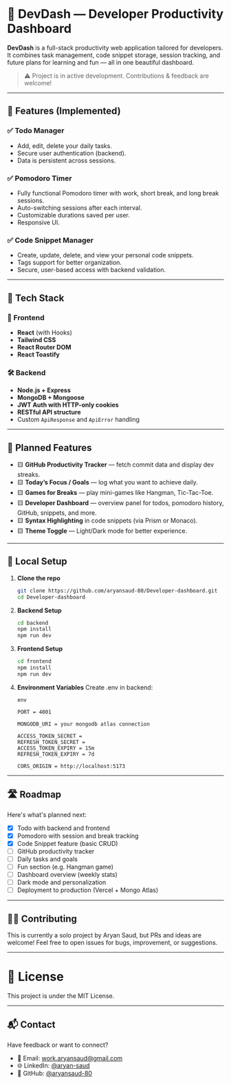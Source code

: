 # 🚀 DevDash — Developer Productivity Dashboard

**DevDash** is a full-stack productivity web application tailored for developers. It combines task management, code snippet storage, session tracking, and future plans for learning and fun — all in one beautiful dashboard.

> ⚠️ Project is in active development. Contributions & feedback are welcome!

---

## 📸 Features (Implemented)

### ✅ Todo Manager

- Add, edit, delete your daily tasks.
- Secure user authentication (backend).
- Data is persistent across sessions.

### ✅ Pomodoro Timer

- Fully functional Pomodoro timer with work, short break, and long break sessions.
- Auto-switching sessions after each interval.
- Customizable durations saved per user.
- Responsive UI.

### ✅ Code Snippet Manager

- Create, update, delete, and view your personal code snippets.
- Tags support for better organization.
- Secure, user-based access with backend validation.

---

## 📌 Tech Stack

### 🧠 Frontend

- **React** (with Hooks)
- **Tailwind CSS**
- **React Router DOM**
- **React Toastify**

### 🛠 Backend

- **Node.js + Express**
- **MongoDB + Mongoose**
- **JWT Auth with HTTP-only cookies**
- **RESTful API structure**
- Custom `ApiResponse` and `ApiError` handling

---

## 🧩 Planned Features

- 🟨 **GitHub Productivity Tracker** — fetch commit data and display dev streaks.
- 🟨 **Today’s Focus / Goals** — log what you want to achieve daily.
- 🟨 **Games for Breaks** — play mini-games like Hangman, Tic-Tac-Toe.
- 🟨 **Developer Dashboard** — overview panel for todos, pomodoro history, GitHub, snippets, and more.
- 🟨 **Syntax Highlighting** in code snippets (via Prism or Monaco).
- 🟨 **Theme Toggle** — Light/Dark mode for better experience.

---

## 🧪 Local Setup

1. **Clone the repo**

   ```bash
   git clone https://github.com/aryansaud-80/Developer-dashboard.git
   cd Developer-dashboard
   ```

2. **Backend Setup**

   ```bash
   cd backend
   npm install
   npm run dev
   ```

3. **Frontend Setup**

   ```bash
   cd frontend
   npm install
   npm run dev
   ```

4. **Environment Variables**
   Create .env in backend:

   ```
   env

   PORT = 4001

   MONGODB_URI = your mongodb atlas connection

   ACCESS_TOKEN_SECRET = 
   REFRESH_TOKEN_SECRET = 
   ACCESS_TOKEN_EXPIRY = 15m
   REFRESH_TOKEN_EXPIRY = 7d

   CORS_ORIGIN = http://localhost:5173
   ```

---

## 🛣️ Roadmap

Here's what's planned next:

- [x] Todo with backend and frontend
- [x] Pomodoro with session and break tracking
- [x] Code Snippet feature (basic CRUD)
- [ ] GitHub productivity tracker
- [ ] Daily tasks and goals
- [ ] Fun section (e.g. Hangman game)
- [ ] Dashboard overview (weekly stats)
- [ ] Dark mode and personalization
- [ ] Deployment to production (Vercel + Mongo Atlas)

---

## 🧑‍💻 Contributing

This is currently a solo project by Aryan Saud, but PRs and ideas are welcome! Feel free to open issues for bugs, improvement, or suggestions.

---

# 📄 License

This project is under the MIT License.

---

## 📬 Contact

Have feedback or want to connect?

- 📧 Email: work.aryansaud@gmail.com
- 🌐 LinkedIn: [@aryan-saud](https://www.linkedin.com/in/aryan-saud)
- 🐙 GitHub: [@aryansaud-80](https://github.com/aryansaud-80)
